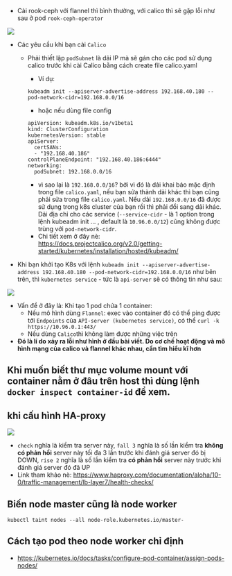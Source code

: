 - Cài rook-ceph với flannel thì bình thường, với calico thì sẽ gặp lỗi như sau ở pod `rook-ceph-operator`

<img src="https://i.imgur.com/EpO3kPG.png">

- Các yêu cầu khi bạn cài `Calico`
  - Phải thiết lập `podSubnet` là dải IP mà sẽ gán cho các pod sử dụng calico trước khi cài Calico bằng cách create file calico.yaml
    - Ví dụ: 
    
    `kubeadm init --apiserver-advertise-address 192.168.40.180 --pod-network-cidr=192.168.0.0/16`
    
    - hoặc nếu dùng file config
    ```
    apiVersion: kubeadm.k8s.io/v1beta1
    kind: ClusterConfiguration
    kubernetesVersion: stable
    apiServer:
      certSANs:
      - "192.168.40.186"
    controlPlaneEndpoint: "192.168.40.186:6444"
    networking:
      podSubnet: 192.168.0.0/16
    ```
    - vì sao lại là `192.168.0.0/16`? bởi vì đó là dải khai báo mặc định trong file `calico.yaml`, nếu bạn sửa thành dải khác thì bạn cũng phải sửa trong file `calico.yaml`. Nếu dải `192.168.0.0/16` đã được sử dụng trong k8s cluster của bạn rồi thì phải đổi sang dải khác. Dải địa chỉ cho các service (`--service-cidr` - là 1 option trong lệnh kubeadm init ... , default là `10.96.0.0/12`) cũng không được trùng với `pod-network-cidr`.
    - Chi tiết xem ở đây nè: https://docs.projectcalico.org/v2.0/getting-started/kubernetes/installation/hosted/kubeadm/

- Khi bạn khởi tạo K8s với lệnh `kubeadm init --apiserver-advertise-address 192.168.40.180 --pod-network-cidr=192.168.0.0/16` như bên trên, thì `kubernetes service` - tức là `api-server` sẽ có thông tin như sau:

<img src="https://i.imgur.com/D9ib6jR.png">

- Vấn đề ở đây là: Khi tạo 1 pod chứa 1 container:
  - Nếu mô hình dùng `Flannel`: exec vào container đó có thể ping được tới `Endpoints` của `API-server (kubernetes service)`, có thể `curl -k https://10.96.0.1:443/`
  - Nếu dùng `Calico`thì không làm được những việc trên
- **Đó là lí do xảy ra lỗi như hình ở đầu bài viết. Do cơ chế hoạt động và mô hình mạng của calico và flannel khác nhau, cần tìm hiểu kĩ hơn**

## Khi muốn biết thư mục volume mount với container nằm ở đâu trên host thì dùng lệnh `docker inspect container-id` để xem. 
## khi cấu hình HA-proxy

<img src="https://i.imgur.com/I63etle.png">

- `check` nghĩa là kiểm tra server này, `fall 3` nghĩa là số lần kiểm tra **không có phản hồi** server này tối đa 3 lần trước khi đánh giá server đó bị DOWN, `rise 2` nghĩa là số lần kiểm tra **có phản hồi** server này trước khi đánh giá server đó đã UP 
- Link tham khảo nè: https://www.haproxy.com/documentation/aloha/10-0/traffic-management/lb-layer7/health-checks/

## Biến node master cũng là node worker

`kubectl taint nodes --all node-role.kubernetes.io/master-`

## Cách tạo pod theo node worker chỉ định
- https://kubernetes.io/docs/tasks/configure-pod-container/assign-pods-nodes/

